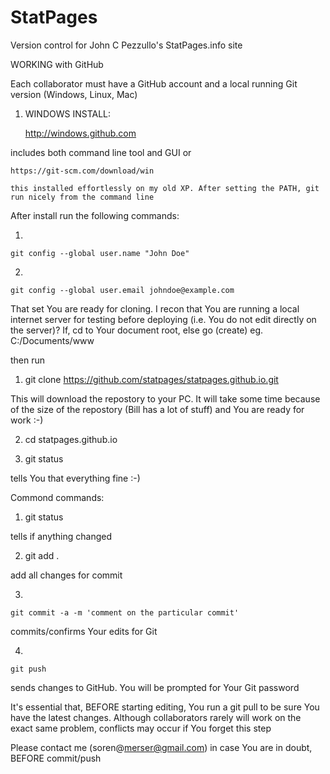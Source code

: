 # StatPages
Version control for John C Pezzullo's StatPages.info site


WORKING with GitHub

Each collaborator must have a GitHub account and a local running Git version (Windows, Linux, Mac)

1) WINDOWS INSTALL:

    http://windows.github.com

includes both command line tool and GUI
or

    https://git-scm.com/download/win
    
    this installed effortlessly on my old XP. After setting the PATH, git run nicely from the command line


After install run the following commands:

1)

    git config --global user.name "John Doe"

2)

    git config --global user.email johndoe@example.com


That set You are ready for cloning. I recon that You are running a local internet server for testing before deploying (i.e. You do not edit directly on the server)?
If, cd to Your document root, else go (create) eg. C:/Documents/www

then run

1)
    git clone https://github.com/statpages/statpages.github.io.git

This will download the repostory to your PC. It will take some time because of the size of the repostory (Bill has a lot of stuff) and You are ready for work :-)

2)
    cd statpages.github.io

3)
    git status 

tells You that everything fine :-)



Commond commands:

1)
    git status

tells if anything changed

2)
    git add .

add all changes for commit

3)

    git commit -a -m 'comment on the particular commit'

commits/confirms Your edits for Git

4)

    git push

sends changes to GitHub. You will be prompted for Your Git password


It's essential that, BEFORE starting editing, You run a git pull to be sure You have the latest changes.
Although collaborators rarely will work on the exact same problem, conflicts may occur if You forget this step

Please contact me (soren@merser@gmail.com) in case You are in doubt, BEFORE commit/push
